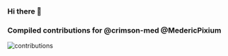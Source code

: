 ### Hi there 👋

### Compiled contributions for @crimson-med @MedericPixium

![contributions](https://avallon.io:8443/users/MedericPixium,crimson-med/graph/sunsetred)

<!--
**crimson-med/crimson-med** is a ✨ _special_ ✨ repository because its `README.md` (this file) appears on your GitHub profile.

Here are some ideas to get you started:

- 🔭 I’m currently working on ...
- 🌱 I’m currently learning ...
- 👯 I’m looking to collaborate on ...
- 🤔 I’m looking for help with ...
- 💬 Ask me about ...
- 📫 How to reach me: ...
- 😄 Pronouns: ...
- ⚡ Fun fact: ...
-->
